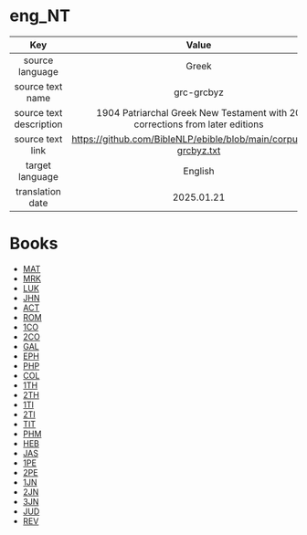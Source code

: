 # eng_NT

| Key | Value |
|:---:|:-----:|
|source language|Greek|
|source text name|grc-grcbyz|
|source text description|1904 Patriarchal Greek New Testament with 20 corrections from later editions|
|source text link|https://github.com/BibleNLP/ebible/blob/main/corpus/grc-grcbyz.txt|
|target language|English|
|translation date|2025.01.21|

# Books
- [MAT](MAT/README.md)
- [MRK](MRK/README.md)
- [LUK](LUK/README.md)
- [JHN](JHN/README.md)
- [ACT](ACT/README.md)
- [ROM](ROM/README.md)
- [1CO](1CO/README.md)
- [2CO](2CO/README.md)
- [GAL](GAL/README.md)
- [EPH](EPH/README.md)
- [PHP](PHP/README.md)
- [COL](COL/README.md)
- [1TH](1TH/README.md)
- [2TH](2TH/README.md)
- [1TI](1TI/README.md)
- [2TI](2TI/README.md)
- [TIT](TIT/README.md)
- [PHM](PHM/README.md)
- [HEB](HEB/README.md)
- [JAS](JAS/README.md)
- [1PE](1PE/README.md)
- [2PE](2PE/README.md)
- [1JN](1JN/README.md)
- [2JN](2JN/README.md)
- [3JN](3JN/README.md)
- [JUD](JUD/README.md)
- [REV](REV/README.md)
